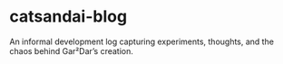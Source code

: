 # catsandai-blog
An informal development log capturing experiments, thoughts, and the chaos behind Gar²Dar’s creation.
